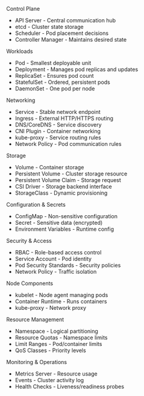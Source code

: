 ---
---
Control Plane
- API Server - Central communication hub
- etcd - Cluster state storage
- Scheduler - Pod placement decisions
- Controller Manager - Maintains desired state

Workloads
- Pod - Smallest deployable unit
- Deployment - Manages pod replicas and updates
- ReplicaSet - Ensures pod count
- StatefulSet - Ordered, persistent pods
- DaemonSet - One pod per node

Networking
- Service - Stable network endpoint
- Ingress - External HTTP/HTTPS routing
- DNS/CoreDNS - Service discovery
- CNI Plugin - Container networking
- kube-proxy - Service routing rules
- Network Policy - Pod communication rules

Storage
- Volume - Container storage
- Persistent Volume - Cluster storage resource
- Persistent Volume Claim - Storage request
- CSI Driver - Storage backend interface
- StorageClass - Dynamic provisioning

Configuration & Secrets
- ConfigMap - Non-sensitive configuration
- Secret - Sensitive data (encrypted)
- Environment Variables - Runtime config

Security & Access
- RBAC - Role-based access control
- Service Account - Pod identity
- Pod Security Standards - Security policies
- Network Policy - Traffic isolation

Node Components
- kubelet - Node agent managing pods
- Container Runtime - Runs containers
- kube-proxy - Network proxy

Resource Management
- Namespace - Logical partitioning
- Resource Quotas - Namespace limits
- Limit Ranges - Pod/container limits
- QoS Classes - Priority levels

Monitoring & Operations
- Metrics Server - Resource usage
- Events - Cluster activity log
- Health Checks - Liveness/readiness probes
